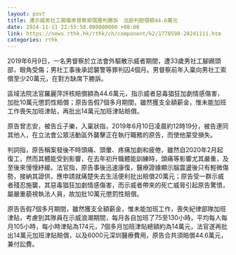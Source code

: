 ```yaml
---
layout: post
title: 遭示威男社工踢傷男督察索償獲判勝訴　法庭判賠償額44.6萬元
date: 2024-11-11 22:55:58.000000000 +08:00
link: https://news.rthk.hk/rthk/ch/component/k2/1778598-20241111.htm
categories: rthk
---
```


2019年6月9日，一名男督察於立法會外驅散示威者期間，遭33歲男社工腳踢頭部，眼角受傷；男社工事後承認襲警等罪判囚4個月。男督察前年入稟向男社工索償至少20萬元，在對方缺席下勝訴。

區域法院法官羅麗萍評核賠償額為44.6萬元，指示威者惡毒猖狂加劇情感傷害，加批10萬元懲罰性賠償；原告告假7個多月期間，雖然獲支全額薪金，惟未能加班工作喪失加班津貼，再批出14萬元加班津貼賠償。

原告曾志安，被告丘子樂，入稟狀指，2019年6月10日凌晨約12時19分，被告連同其他人，在立法會公眾活動區外襲擊正在執行職務的原告，而使他蒙受損失。

判詞指，原告稱案發後不時頭痛、頭暈、疼痛加劇和疲倦，雖然自2020年2月起復工，然而其體能受到影響，在去年初升職體能訓練時，頭痛等影響尤其嚴重，及至後來慢慢紓緩。法官指，原告事後迅速康復，醫療證據顯示腦震盪後只有輕微傷勢，接納其證供，應申請就痛楚失去生活便利批出賠償20萬元；原告受一群示威者殘忍施襲，其惡毒猖狂加劇情感傷害，而示威者帶來的死亡威脅引起原告驚憤，屬嚴重藐視執法人員，故加批10萬元懲罰性賠償。

原告告假7個多月期間，雖然獲支全額薪金，惟未能加班工作，喪失紀律部隊加班津貼，考慮到其隊員在示威浪潮期間，每月各自加班了75至130小時，平均每人每月105小時，每小時津貼為174元，7個多月加班津貼總額約為14萬元，法官遂再批出14萬元加班津貼賠償，以及6000元深圳醫療費用，原告合共須賠償44.6萬元，兼付訟費。

